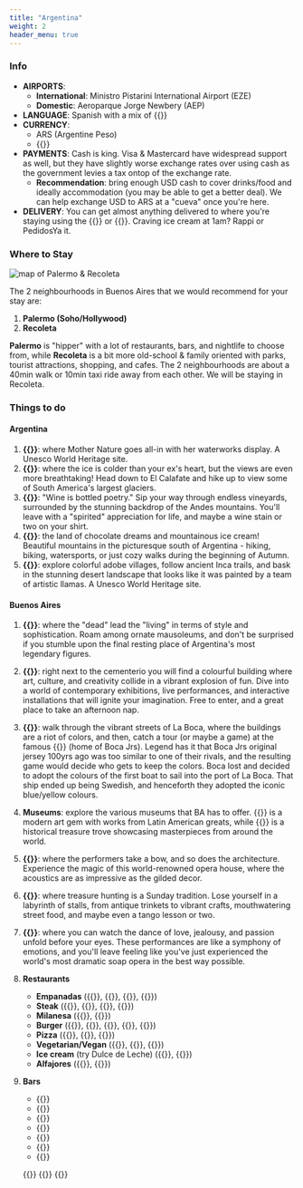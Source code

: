 ```yaml
---
title: "Argentina"
weight: 2
header_menu: true
---
```

### Info
- **AIRPORTS**:
    - **International**: Ministro Pistarini International Airport (EZE)
    - **Domestic**: Aeroparque Jorge Newbery (AEP)
- **LANGUAGE**: Spanish with a mix of {{<extlink text="local slang." href="https://baselang.com/blog/vocabulary/argentine-slang/">}}
- **CURRENCY**: 
    - ARS (Argentine Peso)
    - {{<extlink text="USD:ARS ~950" href="https://dolarhoy.com/cotizaciondolarblue">}}
- **PAYMENTS**: Cash is king. Visa & Mastercard have widespread support as well, but they have slightly worse exchange rates over using cash as the government levies a tax ontop of the exchange rate.
    - **Recommendation**: bring enough USD cash to cover drinks/food and ideally accommodation (you may be able to get a better deal). We can help exchange USD to ARS at a "cueva" once you're here.
- **DELIVERY**: You can get almost anything delivered to where you're staying using the {{<extlink text="Rappi app" href="https://about.rappi.com">}} or {{<extlink text="PedidosYa" href="https://www.pedidosya.com.ar/">}}. Craving ice cream at 1am? Rappi or PedidosYa it.


### Where to Stay

![map of Palermo & Recoleta](/images/ba-map.png)

The 2 neighbourhoods in Buenos Aires that we would recommend for your stay are: 
1. **Palermo (Soho/Hollywood)**
2. **Recoleta**
    
**Palermo** is "hipper" with a lot of restaurants, bars, and nightlife to choose from, while **Recoleta** is a bit more old-school & family oriented with parks, tourist attractions, shopping, and cafes. The 2 neighbourhoods are about a 40min walk or 10min taxi ride away from each other. We will be staying in Recoleta.


### Things to do
#### Argentina
1. **{{<extlink text="Iguazú Falls" href="https://maps.app.goo.gl/E98ew6bZwAQHn1Vi7">}}**: where Mother Nature goes all-in with her waterworks display. A Unesco World Heritage site.
2. **{{<extlink text="Patagonia Glaciers" href="https://maps.app.goo.gl/b73zYKThE3ASwZb57">}}**: where the ice is colder than your ex's heart, but the views are even more breathtaking! Head down to El Calafate and hike up to view some of South America's largest glaciers.
3. **{{<extlink text="Mendoza" href="https://maps.app.goo.gl/gsZXgQDTysMfiiX2A">}}**: "Wine is bottled poetry." Sip your way through endless vineyards, surrounded by the stunning backdrop of the Andes mountains. You'll leave with a "spirited" appreciation for life, and maybe a wine stain or two on your shirt.
4. **{{<extlink text="Bariloche / San Martin de Los Andes" href="https://maps.app.goo.gl/VD6Jhcgk6gWx7sNJ7">}}**: the land of chocolate dreams and mountainous ice cream! Beautiful mountains in the picturesque south of Argentina - hiking, biking, watersports, or just cozy walks during the beginning of Autumn. 
5. **{{<extlink text="Quebrada de Humahuaca" href="https://maps.app.goo.gl/SrvxzL3YQG6kzxsD6">}}**: explore colorful adobe villages, follow ancient Inca trails, and bask in the stunning desert landscape that looks like it was painted by a team of artistic llamas. A Unesco World Heritage site.

#### Buenos Aires
1. **{{<extlink text="Cementerio de la Recoleta" href="https://www.tripadvisor.com/Attraction_Review-g312741-d311760-Reviews-Cementerio_de_la_Recoleta-Buenos_Aires_Capital_Federal_District.html">}}**: where the "dead" lead the "living" in terms of style and sophistication. Roam among ornate mausoleums, and don't be surprised if you stumble upon the final resting place of Argentina's most legendary figures. 
2. **{{<extlink text="Centro Cultural Recoleta" href="https://www.tripadvisor.es/Attraction_Review-g312741-d317180-Reviews-Centro_Cultural_Recoleta-Buenos_Aires_Capital_Federal_District.html">}}**: right next to the cementerio you will find a colourful building where art, culture, and creativity collide in a vibrant explosion of fun. Dive into a world of contemporary exhibitions, live performances, and interactive installations that will ignite your imagination. Free to enter, and a great place to take an afternoon nap.
3. **{{<extlink text="La Boca/Caminito" href="https://www.tripadvisor.com/Attraction_Review-g312741-d311772-Reviews-La_Boca-Buenos_Aires_Capital_Federal_District.html">}}**: walk through the vibrant streets of La Boca, where the buildings are a riot of colors, and then, catch a tour (or maybe a game) at the famous {{<extlink text="Bombonera stadium" href="https://www.tripadvisor.com/Attraction_Review-g312741-d640689-Reviews-Estadio_Alberto_J_Armando_La_Bombonera-Buenos_Aires_Capital_Federal_District.html">}} (home of Boca Jrs). Legend has it that Boca Jrs original jersey 100yrs ago was too similar to one of their rivals, and the resulting game would decide who gets to keep the colors. Boca lost and decided to adopt the colours of the first boat to sail into the port of La Boca. That ship ended up being Swedish, and henceforth they adopted the iconic blue/yellow colours.
4. **Museums**: explore the various museums that BA has to offer. {{<extlink text="MALBA" href="https://www.tripadvisor.com/Attraction_Review-g312741-d312325-Reviews-Museo_de_Arte_Latinoamericano_de_Buenos_Aires-Buenos_Aires_Capital_Federal_Distric.html">}} is a modern art gem with works from Latin American greats, while {{<extlink text="Bellas Artes" href="https://www.tripadvisor.com/Attraction_Review-g312741-d311757-Reviews-Museo_Nacional_de_Bellas_Artes-Buenos_Aires_Capital_Federal_District.html">}} is a historical treasure trove showcasing masterpieces from around the world. 
5. **{{<extlink text="Teatro Colon" href="https://www.tripadvisor.com/Attraction_Review-g312741-d311763-Reviews-Teatro_Colon-Buenos_Aires_Capital_Federal_District.html">}}**: where the performers take a bow, and so does the architecture. Experience the magic of this world-renowned opera house, where the acoustics are as impressive as the gilded decor.
6. **{{<extlink text="San Telmo market" href="https://www.tripadvisor.com/Attraction_Review-g312741-d1601665-Reviews-Feira_de_San_Telmo-Buenos_Aires_Capital_Federal_District.html">}}**: where treasure hunting is a Sunday tradition. Lose yourself in a labyrinth of stalls, from antique trinkets to vibrant crafts, mouthwatering street food, and maybe even a tango lesson or two. 
7. **{{<extlink text="Tango" href="https://www.cntraveler.com/gallery/best-places-for-tango-in-buenos-aires">}}**: where you can watch the dance of love, jealousy, and passion unfold before your eyes. These performances are like a symphony of emotions, and you'll leave feeling like you've just experienced the world's most dramatic soap opera in the best way possible.
9. **Restaurants**
    - **Empanadas** ({{<extlink text="El Sanjuanino" href="https://maps.app.goo.gl/vD5p3mh69n7wVYWt8">}}, {{<extlink text="La Tucumanita" href="https://maps.app.goo.gl/JrbKymKpvXuwHAWV8">}}, {{<extlink text="Cumaná" href="https://maps.app.goo.gl/MC3GCE74V96HU2k56">}}, {{<extlink text="La Cholita" href="https://maps.app.goo.gl/AmpaHucdXVBFg3pEA">}})
    - **Steak** ({{<extlink text="Fogon Asado" href="https://maps.app.goo.gl/owYCn7fYGDPyi6ct9">}}, {{<extlink text="La Cabrera" href="https://maps.app.goo.gl/aoaq7SDrDUBYJrN88">}}, {{<extlink text="Don Julio" href="https://maps.app.goo.gl/33hKgFpQfsJY91497">}}, {{<extlink text="Parilla La Brigada" href="https://maps.app.goo.gl/4p9iuG6UeEZ517iY7">}})
    - **Milanesa** ({{<extlink text="El Preferido de Palermo" href="https://maps.app.goo.gl/kt4ZXKPZnWaFKemu6">}}, {{<extlink text="El Club de la Milanesa [several locations]" href="https://maps.app.goo.gl/3ZKQCZP8uZh7A7Pm9">}})
    - **Burger** ({{<extlink text="Burger Joint" href="https://maps.app.goo.gl/2YyzhywAASTyzR237">}}, {{<extlink text="Fat Broder" href="https://maps.app.goo.gl/JV9cez7psznSv52m8">}}, {{<extlink text="Deniro" href="https://maps.app.goo.gl/rJPaDMWEMyWWzEhm6">}}, {{<extlink text="The Burger Company" href="https://maps.app.goo.gl/vRjzt5TyD62CZNH37">}}, {{<extlink text="Club de La Birra" href="https://maps.app.goo.gl/Rmqo1wtegbzBNHgU6">}})
    - **Pizza** ({{<extlink text="Soler Vino Pizza" href="https://maps.app.goo.gl/AhAUszuQqJDv6WGc6">}}, {{<extlink text="Piccantino" href="https://maps.app.goo.gl/qPRR5P7EUgN8CynY8">}}, {{<extlink text="El Cuartito" href="https://maps.app.goo.gl/ETyWcWho9gSY6xC57">}})
    - **Vegetarian/Vegan** ({{<extlink text="Artemisia" href="https://maps.app.goo.gl/UPEJUuLVgCeAj95o9">}}, {{<extlink text="Puerta" href="https://maps.app.goo.gl/7zacHp8bSkGiHhty5">}}, {{<extlink text="Seibo" href="https://maps.app.goo.gl/diZA8o5ocLibJZ5K7">}})
    - **Ice cream** (try Dulce de Leche) ({{<extlink text="RapaNui [several locations]" href="https://www.google.com/maps/search/RapaNui/@-34.5895399,-58.4238755,14.42z?entry=ttu">}}, {{<extlink text="Lucciano's [several locations]" href="https://www.google.com/maps/search/Luccianos/@-34.5894852,-58.4238755,14z/data=!3m1!4b1?entry=ttu">}})
    - **Alfajores** ({{<extlink text="Havanna [several locations]" href="https://www.google.com/maps/search/Havanna/@-34.5894111,-58.4238755,14z/data=!3m1!4b1?entry=ttu">}}, {{<extlink text="Cachafaz" href="https://maps.app.goo.gl/PqGj5orTWWM1j6PGA">}})
9. **Bars**
    - {{<extlink text="Mis Mulas" href="https://maps.app.goo.gl/DZCHZDsjg8x3CZYc8">}}
    - {{<extlink text="Boticario" href="https://maps.app.goo.gl/tB5swsuo66Wvtxv26">}}
    - {{<extlink text="Tres Monos" href="https://maps.app.goo.gl/a25Msto2vSYqZxff9">}}
    - {{<extlink text="Milion" href="https://maps.app.goo.gl/vJRnKPxA4TM9dqXK6">}}
    - {{<extlink text="Plaza Serrano (several bars)" href="https://maps.app.goo.gl/AepMNjPXMDTXJQWy9">}}
    - {{<extlink text="Bosque Palermo (several bars)" href="https://maps.app.goo.gl/KypfSGoFz4H88yFi6">}}
    - {{<extlink text="Recoleta Cementerio (several bars)" href="https://maps.app.goo.gl/hYfTwoVdd6GeWQto8">}}

    
    
    {{<extlink text="" href="">}}
    {{<extlink text="" href="">}}
    {{<extlink text="" href="">}}